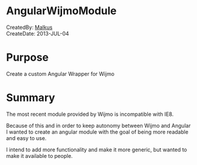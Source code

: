 AngularWijmoModule
==================

CreatedBy: <a href="https://github.com/Malkus">Malkus</a> <br/>
CreateDate: 2013-JUL-04

Purpose
=======
Create a custom Angular Wrapper for Wijmo


Summary
=======
The most recent module provided by Wijmo is incompatible with IE8.

Because of this and in order to keep autonomy between Wijmo and Angular 
I wanted to create an angular module with the goal of being more readable and easy to use.

I intend to add more functionality and make it more generic, but wanted to make it available to people.

